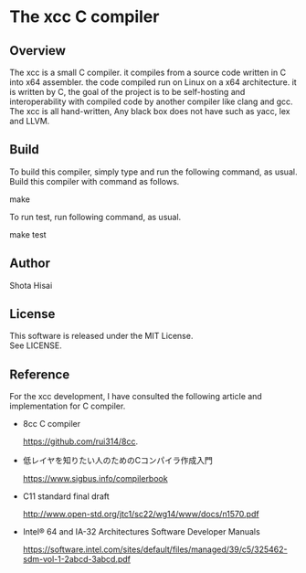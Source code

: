 

The xcc C compiler
=====================

Overview
------------
The xcc is a small C compiler. it compiles from a source code written in C
into x64 assembler. the code compiled run on Linux on a x64 architecture.
it is written by C, the goal of the project is to be self-hosting and
interoperability with compiled code by another compiler like clang and gcc. 
The xcc is all hand-written, Any black box does not have such as yacc, lex and LLVM.

Build
------------

  To build this compiler, simply type and run the following command, as usual. 
  Build this compiler with command as follows.

   make

  To run test, run following command, as usual.

   make test


Author
------

  Shota Hisai

License
-------
	
  This software is released under the MIT License.  
  See LICENSE.

Reference
---------
  For the xcc development, I have consulted the following article and implementation for C compiler.
      
  - 8cc C compiler

    https://github.com/rui314/8cc.

  - 低レイヤを知りたい人のためのCコンパイラ作成入門

    https://www.sigbus.info/compilerbook
    
  - C11 standard final draft

    http://www.open-std.org/jtc1/sc22/wg14/www/docs/n1570.pdf 

  - Intel® 64 and IA-32 Architectures Software Developer Manuals

    https://software.intel.com/sites/default/files/managed/39/c5/325462-sdm-vol-1-2abcd-3abcd.pdf

